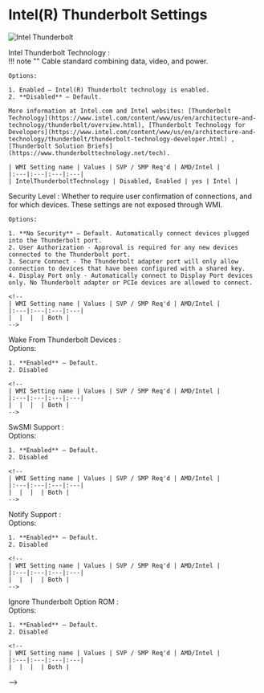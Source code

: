 # Intel(R) Thunderbolt Settings #

![Intel Thunderbolt](https://cdrt.github.io/mk_docs/ref/bios/settings/thinkstation/img/ts_intelthunderbolt2.PNG)

Intel Thunderbolt Technology
:	
	!!! note ""
		Cable standard combining data, video, and power.

	Options:

	1. Enabled – Intel(R) Thunderbolt technology is enabled.
	2. **Disabled** – Default.

	More information at Intel.com and Intel websites: [Thunderbolt Technology](https://www.intel.com/content/www/us/en/architecture-and-technology/thunderbolt/overview.html), [Thunderbolt Technology for Developers](https://www.intel.com/content/www/us/en/architecture-and-technology/thunderbolt/thunderbolt-technology-developer.html) , [Thunderbolt Solution Briefs](https://www.thunderbolttechnology.net/tech).

	| WMI Setting name | Values | SVP / SMP Req'd | AMD/Intel |
	|:---|:---|:---|:---|
	| IntelThunderboltTechnology | Disabled, Enabled | yes | Intel |
	

Security Level
:	Whether to require user confirmation of connections, and for which devices.  These settings are not exposed through WMI.

	Options:

	1. **No Security** – Default. Automatically connect devices plugged into the Thunderbolt port.
	2. User Authorization - Approval is required for any new devices connected to the Thunderbolt port.
	3. Secure Connect - The Thunderbolt adapter port will only allow connection to devices that have been configured with a shared key.
	4. Display Port only - Automatically connect to Display Port devices only. No Thunderbolt adapter or PCIe devices are allowed to connect.

	<!--
	| WMI Setting name | Values | SVP / SMP Req'd | AMD/Intel |
	|:---|:---|:---|:---|
	|  |  |  | Both |
	-->


Wake From Thunderbolt Devices
:	
	Options:

	1. **Enabled** – Default.
	2. Disabled

	<!--
	| WMI Setting name | Values | SVP / SMP Req'd | AMD/Intel |
	|:---|:---|:---|:---|
	|  |  |  | Both |
	-->


SwSMI Support
:	
	Options:

	1. **Enabled** – Default.
	2. Disabled

	<!--
	| WMI Setting name | Values | SVP / SMP Req'd | AMD/Intel |
	|:---|:---|:---|:---|
	|  |  |  | Both |
	-->


Notify Support
:	
	Options:

	1. **Enabled** – Default.
	2. Disabled

	<!--
	| WMI Setting name | Values | SVP / SMP Req'd | AMD/Intel |
	|:---|:---|:---|:---|
	|  |  |  | Both |
	-->


Ignore Thunderbolt Option ROM
:	
	Options:

	1. **Enabled** – Default.
	2. Disabled

	<!--
	| WMI Setting name | Values | SVP / SMP Req'd | AMD/Intel |
	|:---|:---|:---|:---|
	|  |  |  | Both |
-->
